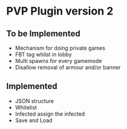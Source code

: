 PVP Plugin version 2
===========
## To be Implemented
* Mechanism for doing private games
* FBT tag whilst in lobby  
* Multi spawns for every gamemode
* Disallow removal of armour and/or banner

## Implemented
* JSON structure
* Whitelist
* Infected assign the infected
* Save and Load